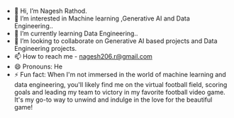 - 👋 Hi, I’m Nagesh Rathod.
- 👀 I’m interested in Machine learning ,Generative AI and Data Engineering..
- 🌱 I’m currently learning Data Engineering..
- 💞️ I’m looking to collaborate on Generative AI based projects and Data Engineering projects.
- 📫 How to reach me - nagesh206.r@gmail.com
- 😄 Pronouns: He
- ⚡ Fun fact: When I'm not immersed in the world of machine learning and data engineering, you'll likely find me on the virtual football field, scoring goals and leading my team to victory in my favorite football                 video game. It's my go-to way to unwind and indulge in the love for the beautiful game!

<!---
NageshR-spectral/NageshR-spectral is a ✨ special ✨ repository because its `README.md` (this file) appears on your GitHub profile.
You can click the Preview link to take a look at your changes.
--->
